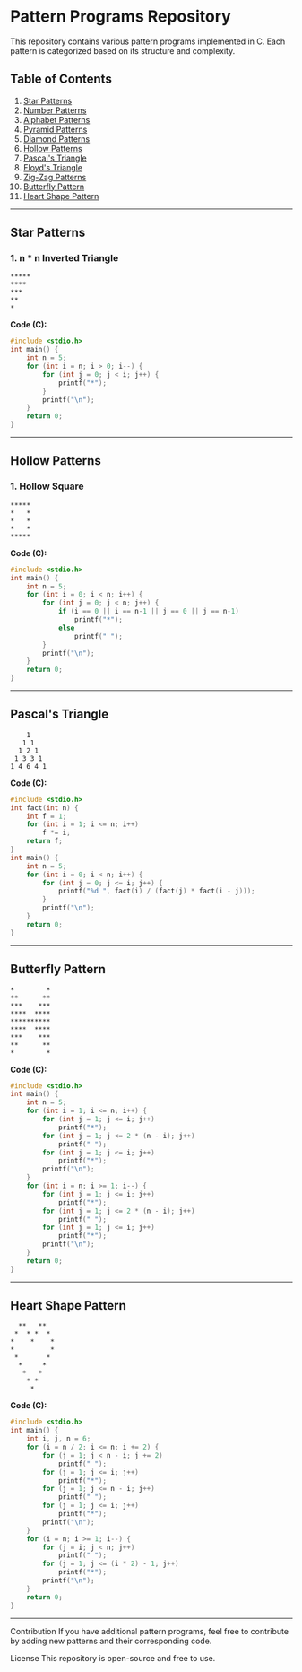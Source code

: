 # Pattern Programs Repository

This repository contains various pattern programs implemented in C. Each pattern is categorized based on its structure and complexity.

## Table of Contents
1. [Star Patterns](#star-patterns)
2. [Number Patterns](#number-patterns)
3. [Alphabet Patterns](#alphabet-patterns)
4. [Pyramid Patterns](#pyramid-patterns)
5. [Diamond Patterns](#diamond-patterns)
6. [Hollow Patterns](#hollow-patterns)
7. [Pascal's Triangle](#pascals-triangle)
8. [Floyd's Triangle](#floyds-triangle)
9. [Zig-Zag Patterns](#zig-zag-patterns)
10. [Butterfly Pattern](#butterfly-pattern)
11. [Heart Shape Pattern](#heart-shape-pattern)

---

## Star Patterns
### 1. n * n Inverted Triangle
```
*****
****
***
**
*
```

**Code (C):**
```c
#include <stdio.h>
int main() {
    int n = 5;
    for (int i = n; i > 0; i--) {
        for (int j = 0; j < i; j++) {
            printf("*");
        }
        printf("\n");
    }
    return 0;
}
```

---

## Hollow Patterns
### 1. Hollow Square
```
*****
*   *
*   *
*   *
*****
```

**Code (C):**
```c
#include <stdio.h>
int main() {
    int n = 5;
    for (int i = 0; i < n; i++) {
        for (int j = 0; j < n; j++) {
            if (i == 0 || i == n-1 || j == 0 || j == n-1)
                printf("*");
            else
                printf(" ");
        }
        printf("\n");
    }
    return 0;
}
```

---

## Pascal's Triangle
```
    1
   1 1
  1 2 1
 1 3 3 1
1 4 6 4 1
```

**Code (C):**
```c
#include <stdio.h>
int fact(int n) {
    int f = 1;
    for (int i = 1; i <= n; i++)
        f *= i;
    return f;
}
int main() {
    int n = 5;
    for (int i = 0; i < n; i++) {
        for (int j = 0; j <= i; j++) {
            printf("%d ", fact(i) / (fact(j) * fact(i - j)));
        }
        printf("\n");
    }
    return 0;
}
```

---

## Butterfly Pattern
```
*        *
**      **
***    ***
****  ****
**********
****  ****
***    ***
**      **
*        *
```

**Code (C):**
```c
#include <stdio.h>
int main() {
    int n = 5;
    for (int i = 1; i <= n; i++) {
        for (int j = 1; j <= i; j++)
            printf("*");
        for (int j = 1; j <= 2 * (n - i); j++)
            printf(" ");
        for (int j = 1; j <= i; j++)
            printf("*");
        printf("\n");
    }
    for (int i = n; i >= 1; i--) {
        for (int j = 1; j <= i; j++)
            printf("*");
        for (int j = 1; j <= 2 * (n - i); j++)
            printf(" ");
        for (int j = 1; j <= i; j++)
            printf("*");
        printf("\n");
    }
    return 0;
}
```

---

## Heart Shape Pattern
```
  **   **  
 *  * *  * 
*    *    *
*         *
 *       * 
  *     *  
   *   *   
    * *    
     *     
```

**Code (C):**
```c
#include <stdio.h>
int main() {
    int i, j, n = 6;
    for (i = n / 2; i <= n; i += 2) {
        for (j = 1; j < n - i; j += 2)
            printf(" ");
        for (j = 1; j <= i; j++)
            printf("*");
        for (j = 1; j <= n - i; j++)
            printf(" ");
        for (j = 1; j <= i; j++)
            printf("*");
        printf("\n");
    }
    for (i = n; i >= 1; i--) {
        for (j = i; j < n; j++)
            printf(" ");
        for (j = 1; j <= (i * 2) - 1; j++)
            printf("*");
        printf("\n");
    }
    return 0;
}
```

---

 Contribution
If you have additional pattern programs, feel free to contribute by adding new patterns and their corresponding code.

 License
This repository is open-source and free to use.

